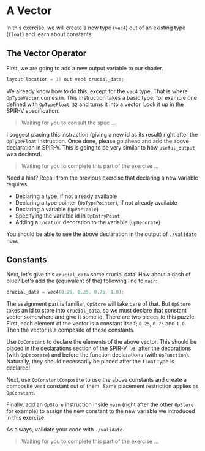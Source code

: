 # A Vector

In this exercise, we will create a new type (`vec4`) out of an existing type (`float`) and learn
about constants.

## The Vector Operator

First, we are going to add a new output variable to our shader.

```c
layout(location = 1) out vec4 crucial_data;
```

We already know how to do this, except for the `vec4` type.  That is where `OpTypeVector` comes in.
This instruction takes a basic type, for example one defined with `OpTypeFloat 32` and turns it into
a vector.  Look it up in the SPIR-V specification.

> Waiting for you to consult the spec ...

I suggest placing this instruction (giving a new id as its result) right after the `OpTypeFloat`
instruction.  Once done, please go ahead and add the above declaration in SPIR-V.  This is going to
be very similar to how `useful_output` was declared.

> Waiting for you to complete this part of the exercise ...

Need a hint?  Recall from the previous exercise that declaring a new variable requires:

- Declaring a type, if not already available
- Declaring a type pointer (`OpTypePointer`), if not already available
- Declaring a variable (`OpVariable`)
- Specifying the variable id in `OpEntryPoint`
- Adding a `Location` decoration to the variable (`OpDecorate`)

You should be able to see the above declaration in the output of `./validate` now.

## Constants

Next, let's give this `crucial_data` some crucial data!  How about a dash of blue?  Let's add the
(equivalent of the) following line to `main`:

```c
crucial_data = vec4(0.25, 0.25, 0.75, 1.0);
```

The assignment part is familiar, `OpStore` will take care of that.  But `OpStore` takes an id to
store into `crucial_data`, so we must declare that constant vector somewhere and give it some id.
There are two pieces to this puzzle.  First, each element of the vector is a constant itself;
`0.25`, `0.75` and `1.0`.  Then the vector is a composite of those constants.

Use `OpConstant` to declare the elements of the above vector.  This should be placed in the
declarations section of the SPIR-V, i.e. after the decorations (with `OpDecorate`) and before the
function declarations (with `OpFunction`).  Naturally, they should necessarily be placed after the
`float` type is declared!

Next, use `OpConstantComposite` to use the above constants and create a composite `vec4` constant
out of them.  Same placement restriction applies as `OpConstant`.

Finally, add an `OpStore` instruction inside `main` (right after the other `OpStore` for example) to
assign the new constant to the new variable we introduced in this exercise.

As always, validate your code with `./validate`.

> Waiting for you to complete this part of the exercise ...
